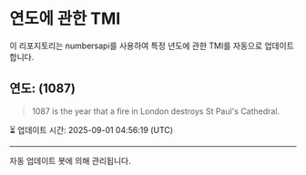 
# 연도에 관한 TMI

이 리포지토리는 numbersapi를 사용하여 특정 년도에 관한 TMI를 자동으로 업데이트합니다.

## 연도: (1087)
> 1087 is the year that a fire in London destroys St Paul's Cathedral.

⏳ 업데이트 시간: 2025-09-01 04:56:19 (UTC)

---
자동 업데이트 봇에 의해 관리됩니다.
